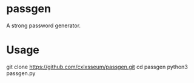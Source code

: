 # passgen
A strong password generator.

# Usage
git clone https://github.com/cxlxsseum/passgen.git
cd passgen
python3 passgen.py
